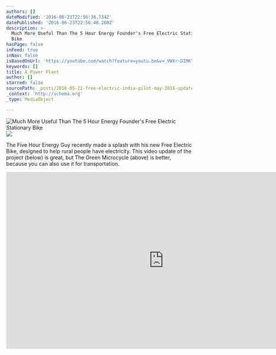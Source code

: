 ```yaml
---
authors: []
dateModified: '2016-06-23T22:56:38.734Z'
datePublished: '2016-06-23T22:56:48.260Z'
description: >-
  Much More Useful Than The 5 Hour Energy Founder's Free Electric Stationary
  Bike
hasPage: false
inFeed: true
inNav: false
isBasedOnUrl: 'https://youtube.com/watch?feature=youtu.be&v=_VWXr-DIMKY'
keywords: []
title: A Power Plant
author: []
starred: false
sourcePath: _posts/2016-05-22-free-electric-india-pilot-may-2016-update-230.md
_context: 'http://schema.org'
_type: MediaObject

---
```

![Much More Useful Than The 5 Hour Energy Founder's Free Electric Stationary Bike](https://the-grid-user-content.s3-us-west-2.amazonaws.com/c0b3fa0d-f57b-40c4-a273-9ab0b82dfbdb.jpg)
![](https://the-grid-user-content.s3-us-west-2.amazonaws.com/8d157b5b-ee75-4ed1-ad45-f3d089e4092b.jpg)

The Five Hour Energy Guy recently made a splash with his new Free Electric Bike, designed to help rural people have electricity. This video update of the project (below) is great, but The Green Microcycle (above) is better, because you can also use it for transportation.

<iframe src="https://cdn.embedly.com/widgets/media.html?src=https://www.youtube.com/embed/_VWXr-DIMKY?feature=oembed&amp;url=http://www.youtube.com/watch?v=_VWXr-DIMKY&amp;image=https://i.ytimg.com/vi/_VWXr-DIMKY/hqdefault.jpg&amp;key=b7d04c9b404c499eba89ee7072e1c4f7&amp;type=text/html&amp;schema=youtube" width="854" height="480" scrolling="no" frameborder="0" allowfullscreen="" style=""></iframe>